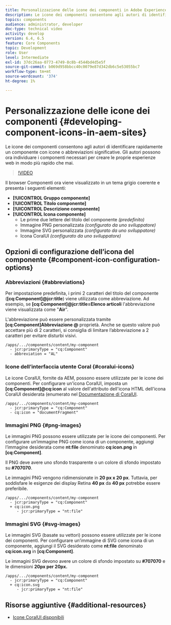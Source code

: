 ```yaml
---
title: Personalizzazione delle icone dei componenti in Adobe Experience Manager Sites
description: Le icone dei componenti consentono agli autori di identificare rapidamente un componente con icone o abbreviazioni significative. Gli autori possono ora individuare i componenti necessari per creare le proprie esperienze web in modo più rapido che mai.
topics: components
audience: administrator, developer
doc-type: technical video
activity: develop
version: 6.4, 6.5
feature: Core Components
topic: Development
role: User
level: Intermediate
exl-id: 37dc26aa-0773-4749-8c8b-4544bd4d5e5f
source-git-commit: b069d958bbcc40c0079e87d342db6c5e53055bc7
workflow-type: tm+mt
source-wordcount: '374'
ht-degree: 1%

---
```


# Personalizzazione delle icone dei componenti {#developing-component-icons-in-aem-sites}

Le icone dei componenti consentono agli autori di identificare rapidamente un componente con icone o abbreviazioni significative. Gli autori possono ora individuare i componenti necessari per creare le proprie esperienze web in modo più rapido che mai.

>[!VIDEO](https://video.tv.adobe.com/v/16778/?quality=9&learn=on)

Il browser Componenti ora viene visualizzato in un tema grigio coerente e presenta i seguenti elementi:

* **[!UICONTROL Gruppo componente]**
* **[!UICONTROL Titolo componente]**
* **[!UICONTROL Descrizione componente]**
* **[!UICONTROL Icona componente]**
   * Le prime due lettere del titolo del componente *(predefinito)*
   * Immagine PNG personalizzata *(configurato da uno sviluppatore)*
   * Immagine SVG personalizzata *(configurato da uno sviluppatore)*
   * Icona CoralUI *(configurato da uno sviluppatore)*

## Opzioni di configurazione dell’icona del componente {#component-icon-configuration-options}

### Abbreviazioni {#abbreviations}

Per impostazione predefinita, i primi 2 caratteri del titolo del componente (**[cq:Component]@jcr:title**) viene utilizzata come abbreviazione. Ad esempio, se **[cq:Component]@jcr:title=Elenco articoli** l&#39;abbreviazione viene visualizzata come &quot;**Air**&quot;.

L&#39;abbreviazione può essere personalizzata tramite **[cq:Component]Abbreviazione @** proprietà. Anche se questo valore può accettare più di 2 caratteri, si consiglia di limitare l’abbreviazione a 2 caratteri per evitare disturbi visivi.

```plain
/apps/.../components/content/my-component
  - jcr:primaryType = "cq:Component"
  - abbreviation = "AL"
```

### Icone dell’interfaccia utente Coral {#coralui-icons}

Le icone CoralUI, fornite da AEM, possono essere utilizzate per le icone dei componenti. Per configurare un&#39;icona CoralUI, imposta un **[cq:Component]@cq:icon** al valore dell&#39;attributo dell&#39;icona HTML dell&#39;icona CoralUI desiderata (enumerato nel [Documentazione di CoralUI](https://helpx.adobe.com/experience-manager/6-5/sites/developing/using/reference-materials/coral-ui/coralui3/Coral.Icon.html).

```plain
/apps/.../components/content/my-component
  - jcr:primaryType = "cq:Component"
  - cq:icon = "documentFragment"
```

### Immagini PNG {#png-images}

Le immagini PNG possono essere utilizzate per le icone dei componenti. Per configurare un’immagine PNG come icona di un componente, aggiungi l’immagine desiderata come **nt:file** denominato **cq:icon.png** in **[cq:Component]**.

Il PNG deve avere uno sfondo trasparente o un colore di sfondo impostato su **#707070**.

Le immagini PNG vengono ridimensionate in **20 px x 20 px**. Tuttavia, per soddisfare le esigenze dei display Retina **40 px** da **40 px** potrebbe essere preferibile.

```plain
/apps/.../components/content/my-component
  - jcr:primaryType = "cq:Component"
  + cq:icon.png
     - jcr:primaryType = "nt:file"
```

### Immagini SVG {#svg-images}

Le immagini SVG (basate su vettori) possono essere utilizzate per le icone dei componenti. Per configurare un’immagine di SVG come icona di un componente, aggiungi il SVG desiderato come **nt:file** denominato **cq:icon.svg** in **[cq:Component]**.

Le immagini SVG devono avere un colore di sfondo impostato su **#707070** e le dimensioni **20px per 20px.**

```plain
/apps/.../components/content/my-component
  - jcr:primaryType = "cq:Component"
  + cq:icon.svg
     - jcr:primaryType = "nt:file"
```

## Risorse aggiuntive {#additional-resources}

* [Icone CoralUI disponibili](https://helpx.adobe.com/experience-manager/6-5/sites/developing/using/reference-materials/coral-ui/coralui3/Coral.Icon.html)
